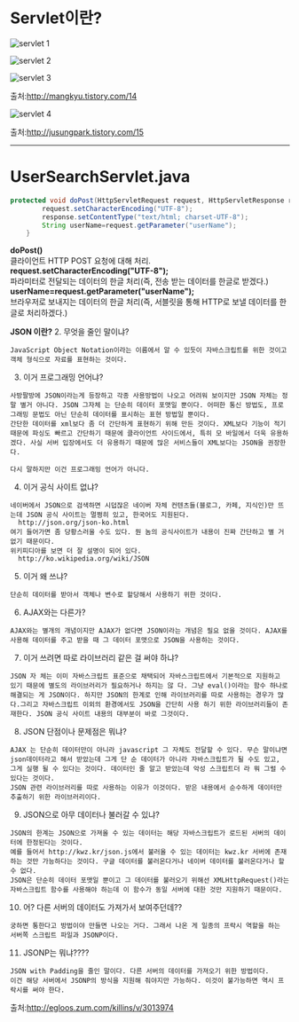 # Servlet이란?

![servlet 1](https://user-images.githubusercontent.com/41488792/46572233-24e83600-c9bd-11e8-9bc8-f72c14b604ba.PNG)

![servlet 2](https://user-images.githubusercontent.com/41488792/46572235-3598ac00-c9bd-11e8-89f5-58eb9ec171c1.PNG)

![servlet 3](https://user-images.githubusercontent.com/41488792/46572238-40ebd780-c9bd-11e8-8e96-37d68414e12b.PNG)

출처:http://mangkyu.tistory.com/14

![servlet 4](https://user-images.githubusercontent.com/41488792/46572324-cb810680-c9be-11e8-801c-d925e3d12188.PNG)

출처:http://jusungpark.tistory.com/15

----
# UserSearchServlet.java
```java
protected void doPost(HttpServletRequest request, HttpServletResponse response) throws ServletException, IOException {
		request.setCharacterEncoding("UTF-8");
		response.setContentType("text/html; charset-UTF-8");
		String userName=request.getParameter("userName");
	}
```
**doPost()**<br>
클라이언트 HTTP POST 요청에 대해 처리.
**request.setCharacterEncoding("UTF-8");**<br>
파라미터로 전달되는 데이터의 한글 처리(즉, 전송 받는 데이터를 한글로 받겠다.)
**userName=request.getParameter("userName");**<br>
브라우저로 보내지는 데이터의 한글 처리(즉, 서블릿을 통해 HTTP로 보낼 데이터를 한글로 처리하겠다.)

**JSON 이란?**
 2. 무엇을 줄인 말이냐?

    JavaScript Object Notation이라는 이름에서 알 수 있듯이 자바스크립트를 위한 것이고 객체 형식으로 자료를 표현하는 것이다.

    
  3. 이거 프로그래밍 언어냐?

    사방팔방에 JSON이라는게 등장하고 각종 사용방법이 나오고 어려워 보이지만 JSON 자체는 정말 별거 아니다. JSON 그자체 는 단순히 데이터 포맷일 뿐이다. 어떠한 통신 방법도, 프로그래밍 문법도 아닌 단순히 데이터를 표시하는 표현 방법일 뿐이다.
    간단한 데이터를 xml보다 좀 더 간단하게 표현하기 위해 만든 것이다. XML보다 기능이 적기 때문에 파싱도 빠르고 간단하기 때문에 클라이언트 사이드에서, 특히 모 바일에서 더욱 유용하겠다. 사실 서버 입장에서도 더 유용하기 때문에 많은 서비스들이 XML보다는 JSON을 권장한다.

    다시 말하지만 이건 프로그래밍 언어가 아니다.


  4. 이거 공식 사이트 없냐?

    네이버에서 JSON으로 검색하면 시덥잖은 네이버 자체 컨텐츠들(블로그, 카페, 지식인)만 뜨는데 JSON 공식 사이트는 멀쩡히 있고, 한국어도 지원된다.
      http://json.org/json-ko.html
    여기 들어가면 좀 당황스러울 수도 있다. 뭔 놈의 공식사이트가 내용이 진짜 간단하고 별 거 없기 때문이다.
    위키피디아를 보면 더 잘 설명이 되어 있다.
      http://ko.wikipedia.org/wiki/JSON


  5. 이거 왜 쓰냐?

    단순히 데이터를 받아서 객체나 변수로 할당해서 사용하기 위한 것이다.


  6. AJAX와는 다른가?

    AJAX와는 별개의 개념이지만 AJAX가 없다면 JSON이라는 개념은 필요 없을 것이다. AJAX를 사용해 데이터를 주고 받을 때 그 데이터 포맷으로 JSON을 사용하는 것이다.


  7. 이거 쓰려면 따로 라이브러리 같은 걸 써야 하냐?

    JSON 자 체는 이미 자바스크립트 표준으로 채택되어 자바스크립트에서 기본적으로 지원하고 있기 때문에 별도의 라이브러리가 필요하거나 하지는 않 다. 그냥 eval()이라는 함수 하나로 해결되는 게 JSON이다. 하지만 JSON의 한계로 인해 라이브러리를 따로 사용하는 경우가 많다.그리고 자바스크립트 이외의 환경에서도 JSON을 간단히 사용 하기 위한 라이브러리들이 존재한다. JSON 공식 사이트 내용의 대부분이 바로 그것이다.


  8. JSON 단점이나 문제점은 뭐냐?

    AJAX 는 단순히 데이터만이 아니라 javascript 그 자체도 전달할 수 있다. 무슨 말이냐면 json데이터라고 해서 받았는데 그게 단 순 데이터가 아니라 자바스크립트가 될 수도 있고, 그게 실행 될 수 있다는 것이다. 데이터인 줄 알고 받았는데 악성 스크립트더 라 뭐 그럴 수 있다는 것이다.
    JSON 관련 라이브러리를 따로 사용하는 이유가 이것이다. 받은 내용에서 순수하게 데이터만 추출하기 위한 라이브러리이다.


  9. JSON으로 아무 데이터나 불러갈 수 있냐?

    JSON의 한계는 JSON으로 가져올 수 있는 데이터는 해당 자바스크립트가 로드된 서버의 데이터에 한정된다는 것이다.
    예를 들어서 http://kwz.kr/json.js에서 불러올 수 있는 데이터는 kwz.kr 서버에 존재하는 것만 가능하다는 것이다. 구글 데이터를 불러온다거나 네이버 데이터를 불러온다거나 할 수 없다.
    JSON은 단순히 데이터 포맷일 뿐이고 그 데이터를 불러오기 위해선 XMLHttpRequest()라는 자바스크립트 함수를 사용해야 하는데 이 함수가 동일 서버에 대한 것만 지원하기 때문이다.


  10. 어? 다른 서버의 데이터도 가져가서 보여주던데??

    궁하면 통한다고 방법이야 만들면 나오는 거다. 그래서 나온 게 일종의 프락시 역할을 하는 서버쪽 스크립트 파일과 JSONP이다.


  11. JSONP는 뭐냐????

    JSON with Padding을 줄인 말이다. 다른 서버의 데이터를 가져오기 위한 방법이다.
    이건 해당 서버에서 JSONP의 방식을 지원해 줘야지만 가능하다. 이것이 불가능하면 역시 프락시를 써야 한다.

출처:http://egloos.zum.com/killins/v/3013974